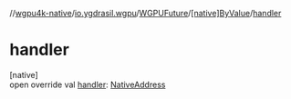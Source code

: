 //[wgpu4k-native](../../../../index.md)/[io.ygdrasil.wgpu](../../index.md)/[WGPUFuture](../index.md)/[[native]ByValue](index.md)/[handler](handler.md)

# handler

[native]\
open override val [handler](handler.md): [NativeAddress](../../../ffi/-native-address/index.md)